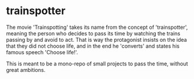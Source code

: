 # trainspotter

The movie 'Trainspotting' takes its name from the concept of 'trainspotter', meaning the person who decides to pass its time by watching the trains passing by and avoid to act. That is way the protagonist insists on the idea that they did not choose life, and in the end he 'converts' and states his famous speech 'Choose life!'.


This is meant to be a mono-repo of small projects to pass the time, without great ambitions.
